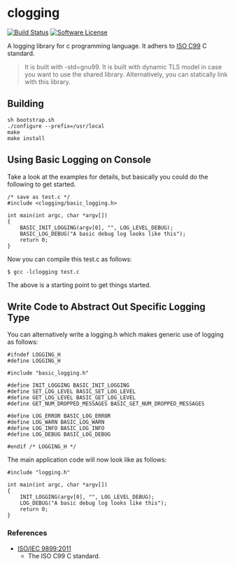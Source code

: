 # clogging

[![Build Status](https://travis-ci.org/neeraj9/clogging.svg?branch=master)](https://travis-ci.org/neeraj9/clogging)
[![Software License](https://img.shields.io/badge/license-LGPLv2.1-blue.svg?style=flat-square)](LICENSE.txt)


A logging library for c programming language. It adhers to
[ISO C99](http://en.wikipedia.org/wiki/C99) C standard.

> It is built with -std=gnu99.
> It is built with dynamic TLS model in case you want to use the
> shared library. Alternatively, you can statically link with
> this library.

## Building

    sh bootstrap.sh
    ./configure --prefix=/usr/local
    make
    make install

## Using Basic Logging on Console

Take a look at the examples for details, but basically you could do the
following to get started.

    /* save as test.c */
    #include <clogging/basic_logging.h>

    int main(int argc, char *argv[])
    {
        BASIC_INIT_LOGGING(argv[0], "", LOG_LEVEL_DEBUG);
        BASIC_LOG_DEBUG("A basic debug log looks like this");
        return 0;
    }

Now you can compile this test.c as follows:

    $ gcc -lclogging test.c


The above is a starting point to get things started.

## Write Code to Abstract Out Specific Logging Type

You can alternatively write a logging.h which makes generic use of logging
as follows:

    #ifndef LOGGING_H
    #define LOGGING_H

    #include "basic_logging.h"

    #define INIT_LOGGING BASIC_INIT_LOGGING
    #define SET_LOG_LEVEL BASIC_SET_LOG_LEVEL
    #define GET_LOG_LEVEL BASIC_GET_LOG_LEVEL
    #define GET_NUM_DROPPED_MESSAGES BASIC_GET_NUM_DROPPED_MESSAGES

    #define LOG_ERROR BASIC_LOG_ERROR
    #define LOG_WARN BASIC_LOG_WARN
    #define LOG_INFO BASIC_LOG_INFO
    #define LOG_DEBUG BASIC_LOG_DEBUG

    #endif /* LOGGING_H */

The main application code will now look like as follows:

    #include "logging.h"

    int main(int argc, char *argv[])
    {
        INIT_LOGGING(argv[0], "", LOG_LEVEL_DEBUG);
        LOG_DEBUG("A basic debug log looks like this");
        return 0;
    }


### References

* [ISO/IEC 9899:2011](http://www.iso.org/iso/home/store/catalogue_ics/catalogue_detail_ics.htm?csnumber=57853)
  - The ISO C99 C standard.
